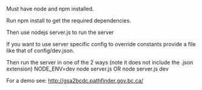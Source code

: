 Must have node and npm installed.

Run npm install to get the required dependencies.

Then use nodejs server.js to run the server


If you want to use server specific config to override constants provide a file like that of config/dev.json.

Then run the server in one of the 2 ways (note it does not include the .json extension)
NODE_ENV=dev node server.js
OR
node server.js dev

For a demo see:
http://gsa2bcdc.pathfinder.gov.bc.ca/